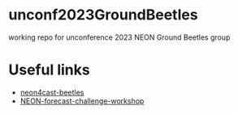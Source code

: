 # unconf2023GroundBeetles
working repo for unconference 2023 NEON Ground Beetles group
# Useful links
- [neon4cast-beetles](https://github.com/eco4cast/neon4cast-beetles/tree/master)
- [NEON-forecast-challenge-workshop](https://github.com/OlssonF/NEON-forecast-challenge-workshop/tree/main)
